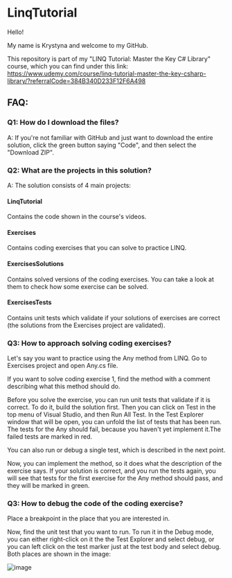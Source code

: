 # LinqTutorial

Hello! 

My name is Krystyna and welcome to my GitHub.

This repository is part of my  "LINQ Tutorial: Master the Key C# Library" course, which you can find under this link: https://www.udemy.com/course/linq-tutorial-master-the-key-csharp-library/?referralCode=384B340D233F12F6A498

## FAQ:

### Q1: How do I download the files?
A: If you're not familiar with GitHub and just want to download the entire solution, click the green button saying "Code", and then select the "Download ZIP".

### Q2: What are the projects in this solution?
A: The solution consists of 4 main projects:
#### LinqTutorial
Contains the code shown in the course's videos.
#### Exercises
Contains coding exercises that you can solve to practice LINQ.
#### ExercisesSolutions
Contains solved versions of the coding exercises. You can take a look at them to check how some exercise can be solved.
#### ExercisesTests
Contains unit tests which validate if your solutions of exercises are correct (the solutions from the Exercises project are validated).

### Q3: How to approach solving coding exercises?
Let's say you want to practice using the Any method from LINQ. Go to Exercises project and open Any.cs file. 

If you want to solve coding exercise 1, find the method with a comment describing what this method should do.

Before you solve the exercise, you can run unit tests that validate if it is correct. To do it, build the solution first. Then you can click on Test in the top menu of Visual Studio, and then Run All Test. In the Test Explorer window that will be open, you can unfold the list of tests that has been run. The tests for the Any should fail, because you haven't yet implement it.The failed tests are marked in red.

You can also run or debug a single test, which is described in the next point.

Now, you can implement the method, so it does what the description of the exercise says. If your solution is correct, and you run the tests again, you will see that tests for the first exercise for the Any method should pass, and they will be marked in green.

### Q3: How to debug the code of the coding exercise?
Place a breakpoint in the place that you are interested in.

Now, find the unit test that you want to run. To run it in the Debug mode, you can either right-click on it the the Test Explorer and select debug, or you can left click on the test marker just at the test body and select debug. Both places are shown in the image:

![image](https://user-images.githubusercontent.com/89634343/218571108-b4cf876b-45a9-4c20-be73-1efd44dee9ad.png)

